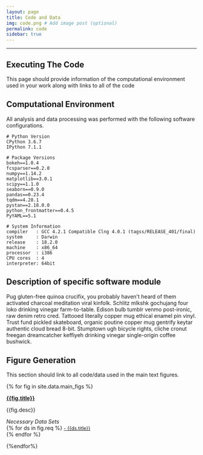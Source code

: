 ```yaml
---
layout: page
title: Code and Data
img: code.png # Add image post (optional)
permalink: code
sidebar: true
---
```


---

## Executing The Code
This page should provide information of the computational environment used in
your work along with links to all of the code

## Computational Environment
All analysis and data processing was performed with the following software
configurations.

```
# Python Version
CPython 3.6.7
IPython 7.1.1

# Package Versions
bokeh==1.0.4
fcsparser==0.2.0
numpy==1.14.2
matplotlib==3.0.1
scipy==1.1.0
seaborn==0.9.0
pandas==0.23.4
tqdm==4.28.1
pystan==2.18.0.0
python_frontmatter==0.4.5
PyYAML==5.1

# System Information
compiler   : GCC 4.2.1 Compatible Clng 4.0.1 (tagss/RELEASE_401/final)
system     : Darwin
release    : 18.2.0
machine    : x86_64
processor  : i386
CPU cores  : 4
interpreter: 64bit
```

## Description of specific software module
Pug gluten-free quinoa crucifix, you probably haven't heard of them activated
charcoal meditation viral kinfolk. Schlitz mlkshk gochujang four loko
drinking vinegar farm-to-table. Edison bulb tumblr venmo post-ironic, raw
denim retro cred. Tattooed literally copper mug ethical enamel pin vinyl.
Trust fund pickled skateboard, organic poutine copper mug gentrify keytar
authentic cloud bread 8-bit. Stumptown ugh bicycle rights, cliche cronut
freegan dreamcatcher keffiyeh drinking vinegar single-origin coffee bushwick.

## Figure Generation
This section should link to all code/data used in the main text figures.

{% for fig in site.data.main_figs %}
<article class="post">

<a class="post-thumbnail" style="background-image: url({{site.baseurl}}/assets/img/{{fig.pic}})" href="{{site.baseurl}}/figures/{{fig.pdf}}"> </a>

<div class="post-content">
<b class="post-title"><a href="{{site.baseurl}}/code/{{fig.file}}">{{fig.title}}</a></b>
<p> {{fig.desc}}</p>

<i>Necessary Data Sets </i><br/>
{% for ds in fig.req %}
<a style="font-size: 0.9em;" href="{{site.baseurl}}/data/{{ds.dataset}}"> - {{ds.title}} </a><br/>
{% endfor %}
</div>
</article>
{%endfor%}
